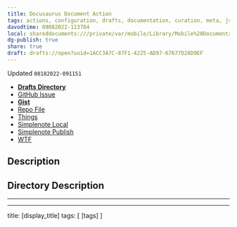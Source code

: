 ```yaml
---
title: Docusaurus Document Action
tags: actions, configuration, drafts, documentation, curation, meta, js
davodtime: 09082022-113704
local: shareddocuments:///private/var/mobile/Library/Mobile%20Documents/iCloud~md~obsidian/Documents/OBSHIDDIAN/drafts/1ACC3A7C-87F1-4225-AD97-67677D28D9EF.md
dg-publish: true
share: true
draft: drafts://open?uuid=1ACC3A7C-87F1-4225-AD97-67677D28D9EF
---
```

Updated `08182022-091151`

- [**Drafts Directory**](https://directory.getdrafts.com/)
- [GitHub Issue](https://github.com/extratone/drafts/issues/74)
- [**Gist**](https://gist.github.com/8e70d1c53bbf9daa5eb36e697bafa6ac)
- [Repo File](https://github.com/extratone/drafts/blob/main/actions/ActionsTemplate.md)
- [Things](things:///show?id=VCpcBZmMmbmyFaY4XuSzy8)
- [Simplenote Local](simplenote://note/70f69966c6994b4f9464950d34a8fdb9)
- [Simplenote Publish](http://simp.ly/publish/FcZg5S)
- [WTF](https://davidblue.wtf/drafts/1ACC3A7C-87F1-4225-AD97-67677D28D9EF.html)

<script src="https://gist.github.com/extratone/8e70d1c53bbf9daa5eb36e697bafa6ac.js"></script>

## Description

## Directory Description

---

---
title: [display_title]
tags: [ [tags] ]
